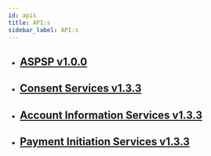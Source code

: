 ```yaml
---
id: apis
title: API:s
sidebar_label: API:s
---
```


* ## [ASPSP v1.0.0](/docs/en/openpayments-ASPSPInformationService-v1.html)

* ## [Consent Services v1.3.3](/docs/en/openpayments-ConsentService-1.3.3.html)

* ## [Account Information Services v1.3.3](/docs/en/openpayments-AccountInformationService-1.3.3.html)

* ## [Payment Initiation Services v1.3.3](/docs/en/openpayments-PaymentInitiationService-1.3.3.html)
